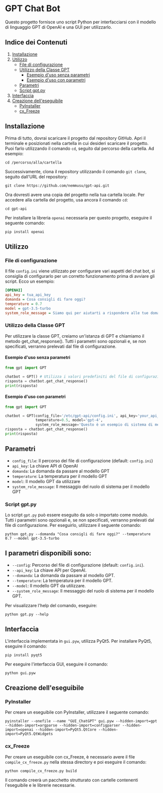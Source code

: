 # GPT Chat Bot

Questo progetto fornisce uno script Python per interfacciarsi con il modello di linguaggio GPT di OpenAI e una GUI per utilizzarlo.

## Indice dei Contenuti

1. [Installazione](#installazione)
2. [Utilizzo](#utilizzo)
   - [File di configurazione](#file-di-configurazione)
   - [Utilizzo della Classe GPT](#utilizzo-della-classe-gpt)
       - [Esempio d'uso senza parametri](#esempio-duso-senza-parametri)
       - [Esempio d'uso con parametri](#esempio-duso-con-parametri)
   - [Parametri](#parametri)
   - [Script gpt.py](#script-gpt.py)
3. [Interfaccia](#interfaccia)
4. [Creazione dell'eseguibile](#creazione-delleseguibile)
   - [PyInstaller](#pyinstaller)
   - [cx_Freeze](#cx_freeze)

## Installazione

Prima di tutto, dovrai scaricare il progetto dal repository GitHub. Apri il terminale e posizionati nella cartella in cui desideri scaricare il progetto. Puoi farlo utilizzando il comando `cd`, seguito dal percorso della cartella. Ad esempio:

```shell
cd /percorso/alla/cartella
```

Successivamente, clona il repository utilizzando il comando `git clone`, seguito dall'URL del repository:

```shell
git clone https://github.com/nemmusu/gpt-api.git
```

Ora dovresti avere una copia del progetto nella tua cartella locale. Per accedere alla cartella del progetto, usa ancora il comando `cd`:

```shell
cd gpt-api
```

Per installare la libreria `openai` necessaria per questo progetto, eseguire il seguente comando:

```shell
pip install openai
```

## Utilizzo

### File di configurazione

Il file `config.ini` viene utilizzato per configurare vari aspetti del chat bot, si consiglia di configurarlo per un corretto funzionamento prima di avviare gli script. Ecco un esempio:

```ini
[OPENAI]
api_key = tua_api_key
domanda = Cosa consigli di fare oggi?
temperature = 0.7
model = gpt-3.5-turbo
system_role_message = Siamo qui per aiutarti a rispondere alle tue domande.
```

### Utilizzo della Classe GPT

Per utilizzare la classe GPT, creiamo un'istanza di GPT e chiamiamo il metodo get_chat_response(). Tutti i parametri sono opzionali e, se non specificati, verranno prelevati dal file di configurazione.

#### Esempio d'uso senza parametri
```python
from gpt import GPT

chatbot = GPT() # Utilizza i valori predefiniti del file di configurazione
risposta = chatbot.get_chat_response()
print(risposta)
```

#### Esempio d'uso con parametri

```python
from gpt import GPT

chatbot = GPT(config_file='/etc/gpt-api/config.ini', api_key='your_api_key', domanda='Qual è il significato della vita?', 
              temperature=0.5, model='gpt-4', 
              system_role_message='Questo è un esempio di sistema di messaggi')
risposta = chatbot.get_chat_response()
print(risposta)
```

## Parametri

- `config_file`: Il percorso del file di configurazione (default: `config.ini`)
- `api_key`: La chiave API di OpenAI
- `domanda`: La domanda da passare al modello GPT
- `temperature`: La temperatura per il modello GPT
- `model`: Il modello GPT da utilizzare
- `system_role_message`: Il messaggio del ruolo di sistema per il modello GPT

### Script gpt.py

Lo script `gpt.py` può essere eseguito da solo o importato come modulo. Tutti i parametri sono opzionali e, se non specificati, verranno prelevati dal file di configurazione. Per eseguirlo, utilizzare il seguente comando:

```shell
python gpt.py --domanda "Cosa consigli di fare oggi?" --temperature 0.7 --model gpt-3.5-turbo
```

## I parametri disponibili sono:

- `--config`: Percorso del file di configurazione (default: `config.ini`).
- `--api_key`: La chiave API per OpenAI.
- `--domanda`: La domanda da passare al modello GPT.
- `--temperature`: La temperatura per il modello GPT.
- `--model`: Il modello GPT da utilizzare.
- `--system_role_message`: Il messaggio del ruolo di sistema per il modello GPT.

Per visualizzare l'help del comando, eseguire:

```shell
python gpt.py --help
```

## Interfaccia

L'interfaccia implementata in `gui.pyw`, utilizza PyQt5. Per installare PyQt5, eseguire il comando:

```shell
pip install pyqt5
```

Per eseguire l'interfaccia GUI, eseguire il comando:

```shell
python gui.pyw
```

## Creazione dell'eseguibile

### PyInstaller

Per creare un eseguibile con PyInstaller, utilizzare il seguente comando:

```shell
pyinstaller --onefile --name "GUI_ChatGPT" gui.pyw --hidden-import=gpt --hidden-import=argparse --hidden-import=configparser --hidden-import=openai --hidden-import=PyQt5.QtCore --hidden-import=PyQt5.QtWidgets
```

### cx_Freeze

Per creare un eseguibile con cx_Freeze, è necessario avere il file `compile_cx_freeze.py` nella stessa directory e poi eseguire il comando:

```shell
python compile_cx_freeze.py build
```

Il comando creerà un pacchetto strutturato con cartelle contenenti l'eseguibile e le librerie necessarie.
